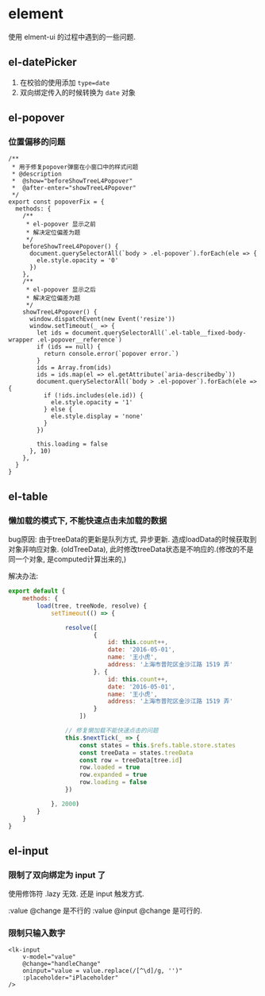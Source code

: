# element

使用 elment-ui 的过程中遇到的一些问题. 



## el-datePicker

1. 在校验的使用添加 `type=date`
2. 双向绑定传入的时候转换为 `date` 对象



## el-popover 

### 位置偏移的问题

```vue
/**
 * 用于修复popover弹窗在小窗口中的样式问题
 * @description
 *  @show="beforeShowTreeL4Popover"
 *  @after-enter="showTreeL4Popover"
 */
export const popoverFix = {
  methods: {
    /**
     * el-popover 显示之前
     * 解决定位偏差为题
     */
    beforeShowTreeL4Popover() {
      document.querySelectorAll(`body > .el-popover`).forEach(ele => {
        ele.style.opacity = '0'
      })
    },
    /**
     * el-popover 显示之后
     * 解决定位偏差为题
     */
    showTreeL4Popover() {
      window.dispatchEvent(new Event('resize'))
      window.setTimeout(_ => {
        let ids = document.querySelectorAll(`.el-table__fixed-body-wrapper .el-popover__reference`)
        if (ids == null) {
          return console.error(`popover error.`)
        }
        ids = Array.from(ids)
        ids = ids.map(el => el.getAttribute(`aria-describedby`))
        document.querySelectorAll(`body > .el-popover`).forEach(ele => {
          if (!ids.includes(ele.id)) {
            ele.style.opacity = '1'
          } else {
            ele.style.display = 'none'
          }
        })

        this.loading = false
      }, 10)
    },
  }
}
```





## el-table

###  懒加载的模式下, 不能快速点击未加载的数据

bug原因: 由于treeData的更新是队列方式, 异步更新. 造成loadData的时候获取到对象非响应对象. (oldTreeData), 此时修改treeData状态是不响应的.(修改的不是同一个对象, 是computed计算出来的,)

解决办法:

```js
export default {
    methods: {
        load(tree, treeNode, resolve) {
            setTimeout(() => {

                resolve([
                        {
                            id: this.count++,
                            date: '2016-05-01',
                            name: '王小虎',
                            address: '上海市普陀区金沙江路 1519 弄'
                        }, {
                            id: this.count++,
                            date: '2016-05-01',
                            name: '王小虎',
                            address: '上海市普陀区金沙江路 1519 弄'
                        }
                    ])

                // 修复懒加载不能快速点击的问题
                this.$nextTick(_ => {
                    const states = this.$refs.table.store.states
                    const treeData = states.treeData
                    const row = treeData[tree.id]
                    row.loaded = true
                    row.expanded = true
                    row.loading = false
                })

            }, 2000)
        }
    }
}
```



## el-input 

### 限制了双向绑定为 input 了

使用修饰符 .lazy 无效. 还是 input 触发方式.

:value @change 是不行的 :value @input @change 是可行的. 



### 限制只输入数字

```vue
<lk-input
	v-model="value"
	@change="handleChange"
	oninput="value = value.replace(/[^\d]/g, '')"
	:placeholder="iPlaceholder"
/>
```

